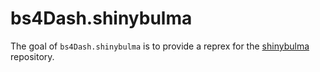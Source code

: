 
<!-- README.md is generated from README.Rmd. Please edit that file -->

# bs4Dash.shinybulma

<!-- badges: start -->
<!-- badges: end -->

The goal of `bs4Dash.shinybulma` is to provide a reprex for the
[shinybulma](https://github.com/RinteRface/shinybulma) repository.
